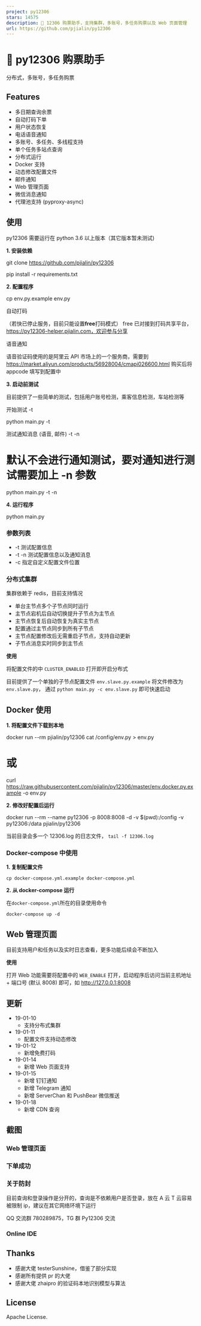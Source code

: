 ```yaml
---
project: py12306
stars: 14575
description: 🚂 12306 购票助手，支持集群，多账号，多任务购票以及 Web 页面管理 
url: https://github.com/pjialin/py12306
---
```


🚂 py12306 购票助手
===============

分布式，多账号，多任务购票

Features
--------

-   多日期查询余票
-   自动打码下单
-   用户状态恢复
-   电话语音通知
-   多账号、多任务、多线程支持
-   单个任务多站点查询
-   分布式运行
-   Docker 支持
-   动态修改配置文件
-   邮件通知
-   Web 管理页面
-   微信消息通知
-   代理池支持 (pyproxy-async)

使用
--

py12306 需要运行在 python 3.6 以上版本（其它版本暂未测试)

**1\. 安装依赖**

git clone https://github.com/pjialin/py12306

pip install -r requirements.txt

**2\. 配置程序**

cp env.py.example env.py

自动打码

（若快已停止服务，目前只能设置**free**打码模式） free 已对接到打码共享平台，https://py12306-helper.pjialin.com，欢迎参与分享

语音通知

语音验证码使用的是阿里云 API 市场上的一个服务商，需要到 https://market.aliyun.com/products/56928004/cmapi026600.html 购买后将 appcode 填写到配置中

**3\. 启动前测试**

目前提供了一些简单的测试，包括用户账号检测，乘客信息检测，车站检测等

开始测试 -t

python main.py -t

测试通知消息 (语音, 邮件) -t -n

# 默认不会进行通知测试，要对通知进行测试需要加上 -n 参数 
python main.py -t -n

**4\. 运行程序**

python main.py

### 参数列表

-   \-t 测试配置信息
-   \-t -n 测试配置信息以及通知消息
-   \-c 指定自定义配置文件位置

### 分布式集群

集群依赖于 redis，目前支持情况

-   单台主节点多个子节点同时运行
-   主节点宕机后自动切换提升子节点为主节点
-   主节点恢复后自动恢复为真实主节点
-   配置通过主节点同步到所有子节点
-   主节点配置修改后无需重启子节点，支持自动更新
-   子节点消息实时同步到主节点

**使用**

将配置文件的中 `CLUSTER_ENABLED` 打开即开启分布式

目前提供了一个单独的子节点配置文件 `env.slave.py.example` 将文件修改为 `env.slave.py`， 通过 `python main.py -c env.slave.py` 即可快速启动

Docker 使用
---------

**1\. 将配置文件下载到本地**

docker run --rm pjialin/py12306 cat /config/env.py \> env.py
# 或
curl https://raw.githubusercontent.com/pjialin/py12306/master/env.docker.py.example -o env.py

**2\. 修改好配置后运行**

docker run --rm --name py12306 -p 8008:8008 -d -v $(pwd):/config -v py12306:/data pjialin/py12306

当前目录会多一个 12306.log 的日志文件， `tail -f 12306.log`

### Docker-compose 中使用

**1\. 复制配置文件**

```
cp docker-compose.yml.example docker-compose.yml
```

**2\. 从 docker-compose 运行**

在`docker-compose.yml`所在的目录使用命令

```
docker-compose up -d
```

Web 管理页面
--------

目前支持用户和任务以及实时日志查看，更多功能后续会不断加入

**使用**

打开 Web 功能需要将配置中的 `WEB_ENABLE` 打开，启动程序后访问当前主机地址 + 端口号 (默认 8008) 即可，如 http://127.0.0.1:8008

更新
--

-   19-01-10
    -   支持分布式集群
-   19-01-11
    -   配置文件支持动态修改
-   19-01-12
    -   新增免费打码
-   19-01-14
    -   新增 Web 页面支持
-   19-01-15
    -   新增 钉钉通知
    -   新增 Telegram 通知
    -   新增 ServerChan 和 PushBear 微信推送
-   19-01-18
    -   新增 CDN 查询

截图
--

### Web 管理页面

### 下单成功

### 关于防封

目前查询和登录操作是分开的，查询是不依赖用户是否登录，放在 A 云 T 云容易被限制 ip，建议在其它网络环境下运行

QQ 交流群 780289875，TG 群 Py12306 交流

### Online IDE

Thanks
------

-   感谢大佬 testerSunshine，借鉴了部分实现
-   感谢所有提供 pr 的大佬
-   感谢大佬 zhaipro 的验证码本地识别模型与算法

License
-------

Apache License.
